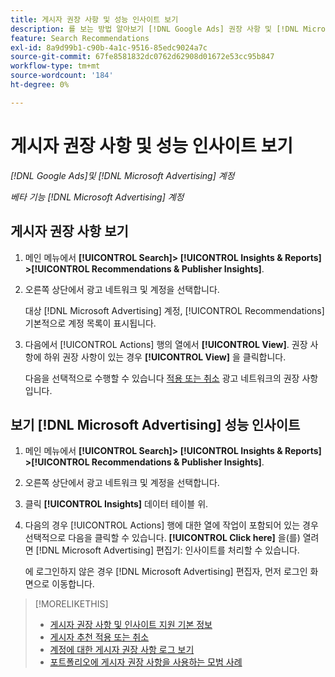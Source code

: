 ```yaml
---
title: 게시자 권장 사항 및 성능 인사이트 보기
description: 를 보는 방법 알아보기 [!DNL Google Ads] 권장 사항 및 [!DNL Microsoft Advertising] 광고 네트워크 계정에 대한 성능 인사이트.
feature: Search Recommendations
exl-id: 8a9d99b1-c90b-4a1c-9516-85edc9024a7c
source-git-commit: 67fe8581832dc0762d62908d01672e53cc95b847
workflow-type: tm+mt
source-wordcount: '184'
ht-degree: 0%

---
```


# 게시자 권장 사항 및 성능 인사이트 보기

*[!DNL Google Ads]및 [!DNL Microsoft Advertising] 계정*

*베타 기능 [!DNL Microsoft Advertising] 계정*

## 게시자 권장 사항 보기

1. 메인 메뉴에서 **[!UICONTROL Search]> [!UICONTROL Insights & Reports] >[!UICONTROL Recommendations & Publisher Insights]**.

1. 오른쪽 상단에서 광고 네트워크 및 계정을 선택합니다.

   대상 [!DNL Microsoft Advertising] 계정, [!UICONTROL Recommendations] 기본적으로 계정 목록이 표시됩니다.

1. 다음에서 [!UICONTROL Actions] 행의 열에서 **[!UICONTROL View]**. 권장 사항에 하위 권장 사항이 있는 경우 **[!UICONTROL View]** 을 클릭합니다.

   다음을 선택적으로 수행할 수 있습니다 [적용 또는 취소](recommendation-apply-dismiss.md) 광고 네트워크의 권장 사항입니다.

## 보기 [!DNL Microsoft Advertising] 성능 인사이트

1. 메인 메뉴에서 **[!UICONTROL Search]> [!UICONTROL Insights & Reports] >[!UICONTROL Recommendations & Publisher Insights]**.

1. 오른쪽 상단에서 광고 네트워크 및 계정을 선택합니다.

1. 클릭 **[!UICONTROL Insights]** 데이터 테이블 위.

1. 다음의 경우 [!UICONTROL Actions] 행에 대한 열에 작업이 포함되어 있는 경우 선택적으로 다음을 클릭할 수 있습니다. **[!UICONTROL Click here]** 을(를) 열려면 [!DNL Microsoft Advertising] 편집기: 인사이트를 처리할 수 있습니다.

   에 로그인하지 않은 경우 [!DNL Microsoft Advertising] 편집자, 먼저 로그인 화면으로 이동합니다.

>[!MORELIKETHIS]
>
>* [게시자 권장 사항 및 인사이트 지원 기본 정보](recommendation-support.md)
>* [게시자 추천 적용 또는 취소](recommendation-apply-dismiss.md)
>* [계정에 대한 게시자 권장 사항 로그 보기](recommendation-view-log.md)
>* [포트폴리오에 게시자 권장 사항을 사용하는 모범 사례](recommendation-best-practices.md)
